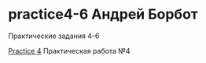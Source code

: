 # practice4-6 Андрей Борбот
Практические задания 4-6

[Practice 4](https://github.com/Broman3113/practice4-6/tree/master/practice4 "Практическая работа №4")  Практическая работа №4
